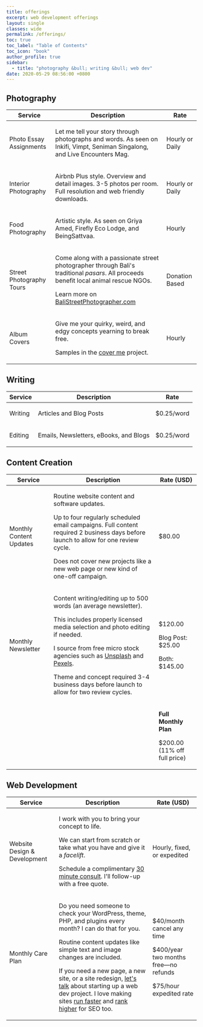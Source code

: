```yaml
---
title: offerings
excerpt: web development offerings
layout: single
classes: wide
permalink: /offerings/
toc: true
toc_label: "Table of Contents"
toc_icon: "book"
author_profile: true
sidebar:
  - title: "photography &bull; writing &bull; web dev"
date: 2020-05-29 08:56:00 +0800
---
```


## Photography

<table>
<thead>
  <tr>
    <th>Service</th>
    <th>Description</th>
    <th>Rate</th>
  </tr>
</thead>
<tbody>
  <tr>
    <td>Photo Essay Assignments</td>
    <td>
        <p>Let me tell your story through photographs and words. As seen on Inkifi, Vimpt, Seniman Singalong, and Live Encounters Mag.</p>
    </td>
    <td>
        <p>Hourly or Daily</p>
    </td>
  </tr>
  <tr>
    <td>Interior Photography</td>
    <td>
        <p>Airbnb Plus style. Overview and detail images. 3-5 photos per room. Full resolution and web friendly downloads.</p>
    </td>
    <td>
        <p>Hourly or Daily</p>
    </td>
  </tr>
  <tr>
    <td>Food Photography</td>
    <td>
        <p>Artistic style. As seen on Griya Amed, Firefly Eco Lodge, and BeingSattvaa.</p>
    </td>
    <td>
        <p>Hourly</p>
    </td>
  </tr>
  <tr>
    <td>Street Photography Tours</td>
    <td>
        <p>Come along with a passionate street photographer through Bali's traditional <em>pasars</em>. All proceeds benefit local animal rescue NGOs.</p>
        <p>Learn more on <a href="https://balistreetphotographer.com">BaliStreetPhotographer.com</a></p>
    </td>
    <td>
        <p>Donation Based</p>
    </td>
  </tr>
  <tr>
    <td>Album Covers</td>
    <td>
        <p>Give me your quirky, weird, and edgy concepts yearning to break free.</p>
        <p>Samples in the <a href="/cover-me/">cover me</a> project.</p>
    </td>
    <td>
        <p>Hourly</p>
    </td>
  </tr>
</tbody>
</table>

## Writing

<table>
<thead>
  <tr>
    <th>Service</th>
    <th>Description</th>
    <th>Rate</th>
  </tr>
</thead>
<tbody>
  <tr>
    <td>Writing</td>
    <td>
        <p>Articles and Blog Posts</p>
    </td>
    <td>
        <p>$0.25/word</p>
    </td>
  </tr>
  <tr>
    <td>Editing</td>
    <td>
        <p>Emails, Newsletters, eBooks, and Blogs</p>
    </td>
    <td>
        <p>$0.25/word</p>
    </td>
  </tr>
</tbody>
</table>

## Content Creation

<table>
<thead>
  <tr>
    <th>Service</th>
    <th>Description</th>
    <th>Rate (USD)</th>
  </tr>
</thead>
<tbody>
  <tr>
    <td>Monthly Content Updates</td>
    <td>
        <p>Routine website content and software updates.</p>
        <p>Up to four regularly scheduled email campaigns. Full content required 2 business days before launch to allow for one review cycle.</p>
        <p>Does not cover new projects like a new web page or new kind of one-off campaign.</p>
    </td>
    <td>
        <p>$80.00</p>
    </td>
  </tr>
  <tr>
    <td>Monthly Newsletter</td>
    <td>
        <p>Content writing/editing up to 500 words (an average newsletter).</p>
        <p>This includes properly licensed media selection and photo editing if needed.</p>
        <p>I source from free micro stock agencies such as <a href="https://unsplash.com/">Unsplash</a> and <a href="https://www.pexels.com/">Pexels</a>.</p>
        <p>Theme and concept required 3-4 business days before launch to allow for two review cycles.</p>
    </td>
    <td>
        <p>$120.00</p>
        <p>Blog Post: $25.00</p>
        <p>Both: $145.00</p>
    </td>
  </tr>
  <tr>
    <td></td>
    <td></td>
    <td>
        <p><strong>Full Monthly Plan</strong></p> 
        <p>$200.00 (11% off full price)</p>
    </td>
  </tr>
</tbody>
</table>

## Web Development

<table>
<thead>
  <tr>
    <th>Service</th>
    <th>Description</th>
    <th>Rate (USD)</th>
  </tr>
</thead>
<tbody>
  <tr>
    <td>Website Design &amp; Development</td>
    <td>
        <p>I work with you to bring your concept to life.</p>
        <p>We can start from scratch or take what you have and give it a <em>facelift</em>.</p>
        <p>Schedule a complimentary <a href="https://calendly.com/mark-l-chaves/30min/" rel="noopener noreferrer">30 minute consult</a>. I'll follow-up with a free quote.</p>
    </td>
    <td>
        <p>Hourly, fixed, or expedited</p>
    </td>
  </tr>
  <tr>
    <td>Monthly Care Plan</td>
    <td>
        <p>Do you need someone to check your WordPress, theme, PHP, and plugins every month? I can do that for you. </p>
        <p>Routine content updates like simple text and image changes are included. </p>
        <p>If you need a new page, a new site, or a site redesign, <a href="https://calendly.com/mark-l-chaves/30min/" rel="noopener noreferrer">let's talk</a> about starting up a web dev project. I love making sites <a href="https://www.quora.com/I-use-theme-Avada-to-launch-my-website-but-it-is-very-slow-How-do-I-improve-the-speed">run faster</a> and <a href="https://medium.com/@marklchaves/how-to-sprinkle-your-content-with-keywords-a-seo-primer-81e840d5195d">rank higher</a> for SEO too.</p>
    </td>
    <td>
        <p>$40/month cancel any time</p>
        <p>$400/year two months free&mdash;no refunds</p>
        <p>$75/hour expedited rate</p>
    </td>
  </tr>
</tbody>
</table>
